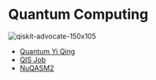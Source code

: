 # Quantum Computing

![qiskit-advocate-150x105](https://user-images.githubusercontent.com/4604036/67760024-26d8c900-fa06-11e9-8f48-18e90157702a.png)

* [Quantum Yi Qing](https://github.com/jwoehr/quantum_yiqing)
* [QIS Job](https://github.com/jwoehr/qis_job)
* [NuQASM2](https://github.com/jwoehr/nuqasm2)
